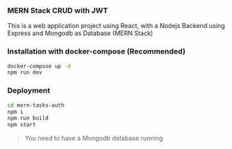 ### MERN Stack CRUD with JWT

This is a web application project using React, with a Nodejs Backend using Express and Mongodb as Database (MERN Stack)

### Installation with docker-compose (Recommended)

```sh
docker-compose up -d
npm run dev
```

### Deployment

```sh
cd mern-tasks-auth
npm i
npm run build
npm start
```

> You need to have a Mongodb database running
